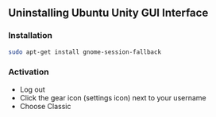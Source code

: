 ## Uninstalling Ubuntu Unity GUI Interface


### Installation


```sh
sudo apt-get install gnome-session-fallback
```

### Activation

- Log out
- Click the gear icon (settings icon) next to your username
- Choose Classic
